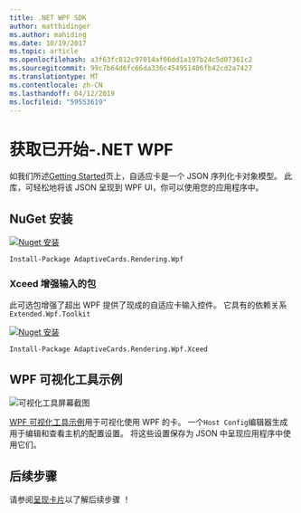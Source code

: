 ```yaml
---
title: .NET WPF SDK
author: matthidinger
ms.author: mahiding
ms.date: 10/19/2017
ms.topic: article
ms.openlocfilehash: a3f63fc812c97014af06dd1a197b24c5d07361c2
ms.sourcegitcommit: 99c7b64d6fc66da336c454951406fb42cd2a7427
ms.translationtype: MT
ms.contentlocale: zh-CN
ms.lasthandoff: 04/12/2019
ms.locfileid: "59553619"
---
```

# <a name="getting-started---net-wpf"></a>获取已开始-.NET WPF

如我们所述[Getting Started](../../../authoring-cards/getting-started.md)页上，自适应卡是一个 JSON 序列化卡对象模型。 此库，可轻松地将该 JSON 呈现到 WPF UI，你可以使用您的应用程序中。

## <a name="nuget-install"></a>NuGet 安装

[![Nuget 安装](https://img.shields.io/nuget/vpre/AdaptiveCards.Rendering.Wpf.svg)](https://www.nuget.org/packages/AdaptiveCards.Rendering.Wpf)

```console
Install-Package AdaptiveCards.Rendering.Wpf
```

### <a name="xceed-enhanced-input-package"></a>Xceed 增强输入的包

此可选包增强了超出 WPF 提供了现成的自适应卡输入控件。 它具有的依赖关系 `Extended.Wpf.Toolkit`

[![Nuget 安装](https://img.shields.io/nuget/vpre/AdaptiveCards.Rendering.Wpf.Xceed.svg)](https://www.nuget.org/packages/AdaptiveCards.Rendering.Wpf.Xceed)

```console
Install-Package AdaptiveCards.Rendering.Wpf.Xceed
```

## <a name="wpf-visualizer-sample"></a>WPF 可视化工具示例

![可视化工具屏幕截图](../../../resources/media/tools/wpfvisualizer.png)

[WPF 可视化工具示例](https://github.com/Microsoft/AdaptiveCards/tree/master/source/dotnet/Samples/WPFVisualizer)用于可视化使用 WPF 的卡。  一个`Host Config`编辑器生成用于编辑和查看主机的配置设置。 将这些设置保存为 JSON 中呈现应用程序中使用它们。

## <a name="next-steps"></a>后续步骤

请参阅[呈现卡片](render-a-card.md)以了解后续步骤 ！
